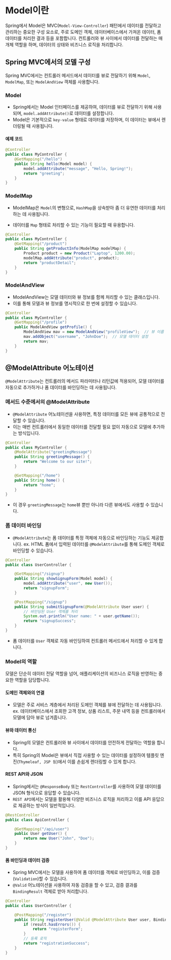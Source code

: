 # Model이란

Spring에서 Model은 MVC(`Model-View-Controller`) 패턴에서 데이터를 전달하고 관리하는 중요한 구성 요소로, 주로 도메인 객체, 데이터베이스에서 가져온 데이터, 폼 데이터를 처리한 결과 등을 포함합니다.
컨트롤러와 뷰 사이에서 데이터를 전달하는 매개체 역할을 하며, 데이터의 상태와 비즈니스 로직을 처리합니다.

## Spring MVC에서의 모델 구성

Spring MVC에서는 컨트롤러 메서드에서 데이터를 뷰로 전달하기 위해 `Model`, `ModelMap`, 또는 `ModelAndView` 객체를 사용합니다.

### Model

- Spring에서는 Model 인터페이스를 제공하여, 데이터를 뷰로 전달하기 위해 사용되며, `model.addAttribute()`로 데이터를 설정합니다.
- Model은 기본적으로 `key-value` 형태로 데이터를 저장하며, 이 데이터는 뷰에서 렌더링될 때 사용됩니다.

#### 예제 코드

```java
@Controller
public class MyController {
    @GetMapping("/hello")
    public String hello(Model model) {
        model.addAttribute("message", "Hello, Spring!");
        return "greeting";
    }
}
```

### ModelMap

- ModelMap은 `Model`의 변형으로, `HashMap`을 상속받아 좀 더 유연한 데이터를 처리하는 데 사용됩니다.

- 데이터를 `Map` 형태로 처리할 수 있는 기능이 필요할 때 유용합니다.

```java
@Controller
public class MyController {
    @GetMapping("/product")
    public String getProductInfo(ModelMap modelMap) {
        Product product = new Product("Laptop", 1200.00);
        modelMap.addAttribute("product", product);
        return "productDetail";
    }
}
```

### ModelAndView

- ModelAndView는 모델 데이터와 뷰 정보를 함께 처리할 수 있는 클래스입니다.
- 이를 통해 모델과 뷰 정보를 명시적으로 한 번에 설정할 수 있습니다.

```java
@Controller
public class MyController {
    @GetMapping("/profile")
    public ModelAndView getProfile() {
        ModelAndView mav = new ModelAndView("profileView");  // 뷰 이름 설정
        mav.addObject("username", "JohnDoe");  // 모델 데이터 설정
        return mav;
    }
}
```

## @ModelAttribute 어노테이션

`@ModelAttribute`는 컨트롤러의 메서드 파라미터나 리턴값에 적용되어, 모델 데이터를 자동으로 추가하거나 폼 데이터를 바인딩하는 데 사용됩니다.

### 메서드 수준에서의 @ModelAttribute

- `@ModelAttribute` 어노테이션을 사용하면, 특정 데이터를 모든 뷰에 공통적으로 전달할 수 있습니다.
- 이는 매번 컨트롤러에서 동일한 데이터를 전달할 필요 없이 자동으로 모델에 추가하는 방식입니다.

```java
@Controller
public class MyController {
    @ModelAttribute("greetingMessage")
    public String greetingMessage() {
        return "Welcome to our site!";
    }

    @GetMapping("/home")
    public String home() {
        return "home";
    }
}
```

- 이 경우 `greetingMessage`는 `home`뷰 뿐만 아니라 다른 뷰에서도 사용할 수 있습니다.

### 폼 데이터 바인딩

- `@ModelAttribute`는 폼 데이터를 특정 객체에 자동으로 바인딩하는 기능도 제공합니다.
ex. HTML 폼에서 입력된 데이터를 `@ModelAttribute`를 통해 도메인 객체로 바인딩할 수 있습니다.

```java
@Controller
public class UserController {

    @GetMapping("/signup")
    public String showSignupForm(Model model) {
        model.addAttribute("user", new User());
        return "signupForm";
    }

    @PostMapping("/signup")
    public String submitSignupForm(@ModelAttribute User user) {
        // 바인딩된 User 객체를 처리
        System.out.println("User name: " + user.getName());
        return "signupSuccess";
    }
}
```

- 폼 데이터를 `User` 객체로 자동 바인딩하여 컨트롤러 메서드에서 처리할 수 있게 합니다.

### Model의 역할

모델은 단순히 데이터 전달 역할을 넘어, 애플리케이션의 비즈니스 로직을 반영하는 중요한 역할을 담당합니다.

#### 도메인 객체와의 연결

- 모델은 주로 서비스 계층에서 처리된 도메인 객체를 뷰에 전달하는 데 사용됩니다.
ex. 데이터베이스에서 조회한 고객 정보, 상품 리스트, 주문 내역 등을 컨트롤러에서 모델에 담아 뷰로 넘겨줍니다.

#### 뷰와 데이터 통신

- Spring의 모델은 컨트롤러와 뷰 사이에서 데이터를 안전하게 전달하는 역할을 합니다.
- 특히 Spring의 Model은 뷰에서 직접 사용할 수 있는 데이터를 설정하여 템플릿 엔진(`Thymeleaf, JSP 등`)에서 이를 손쉽게 렌더링할 수 있게 합니다.

#### REST API와 JSON

- Spring에서는 `@ResponseBody` 또는 `RestController`를 사용하여 모델 데이터를 JSON 형식으로 응답할 수 있습니다.
- `REST API`에서는 모델을 활용해 다양한 비즈니스 로직을 처리하고 이를 API 응답으로 제공하는 방식이 일반적입니다.

```java
@RestController
public class ApiController {

    @GetMapping("/api/user")
    public User getUser() {
        return new User("John", "Doe");
    }
}
```

#### 폼 바인딩과 데이터 검증

- Spring MVC에서는 모델을 사용하여 폼 데이터를 객체로 바인딩하고, 이를 검증(`Validation`)할 수 있습니다.
- `@Valid` 어노테이션을 사용하여 자동 검증을 할 수 있고, 검증 결과를 `BindingResult` 객체로 받아 처리합니다.

```java
@Controller
public class UserController {

    @PostMapping("/register")
    public String registerUser(@Valid @ModelAttribute User user, BindingResult result) {
        if (result.hasErrors()) {
            return "registerForm";
        }
        // 등록 로직
        return "registrationSuccess";
    }
}
```
